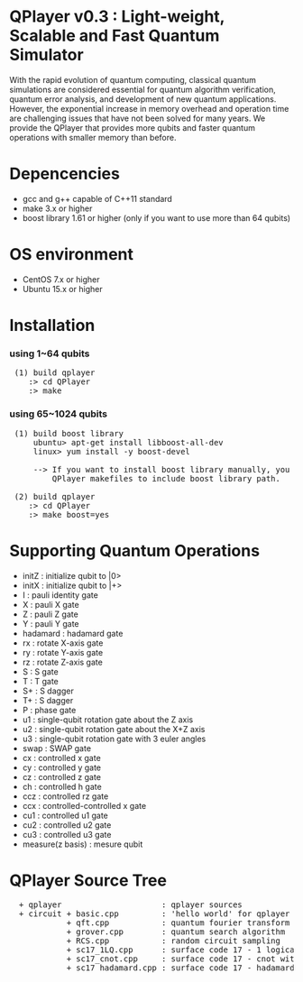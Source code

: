 # QPlayer v0.3 : Light-weight, Scalable and Fast Quantum Simulator

With the rapid evolution of quantum computing, classical quantum simulations
are considered essential for quantum algorithm verification, quantum error
analysis, and development of new quantum applications. However, the exponential
increase in memory overhead and operation time are challenging issues that
have not been solved for many years. We provide the QPlayer that provides
more qubits and faster quantum operations with smaller memory than before.

# Depencencies
 - gcc and g++ capable of C++11 standard
 - make 3.x or higher
 - boost library 1.61 or higher (only if you want to use more than 64 qubits)

# OS environment
 - CentOS 7.x or higher
 - Ubuntu 15.x or higher

# Installation
 ### using 1~64 qubits
<pre>
 (1) build qplayer  
    :> cd QPlayer  
    :> make  
</pre>

 ### using 65~1024 qubits 
<pre>
 (1) build boost library  
     ubuntu> apt-get install libboost-all-dev  
     linux> yum install -y boost-devel  
     
     --> If you want to install boost library manually, you should modify 
         QPlayer makefiles to include boost library path.
  
 (2) build qplayer  
    :> cd QPlayer  
    :> make boost=yes  
</pre>

# Supporting Quantum Operations
 - initZ              : initialize qubit to |0>
 - initX              : initialize qubit to |+>
 - I                  : pauli identity gate
 - X                  : pauli X gate
 - Z                  : pauli Z gate
 - Y                  : pauli Y gate
 - hadamard           : hadamard gate
 - rx                 : rotate X-axis gate
 - ry                 : rotate Y-axis gate
 - rz                 : rotate Z-axis gate
 - S                  : S gate
 - T                  : T gate
 - S+                 : S dagger
 - T+                 : S dagger
 - P                  : phase gate
 - u1                 : single-qubit rotation gate about the Z axis
 - u2                 : single-qubit rotation gate about the X+Z axis
 - u3                 : single-qubit rotation gate with 3 euler angles
 - swap               : SWAP gate
 - cx                 : controlled x gate
 - cy                 : controlled y gate
 - cz                 : controlled z gate
 - ch                 : controlled h gate
 - ccz                : controlled rz gate
 - ccx                : controlled-controlled x gate
 - cu1                : controlled u1 gate
 - cu2                : controlled u2 gate
 - cu3                : controlled u3 gate
 - measure(z basis)   : mesure qubit

# QPlayer Source Tree
<pre>
  + qplayer                     : qplayer sources  
  + circuit + basic.cpp         : 'hello world' for qplayer
            + qft.cpp           : quantum fourier transform
            + grover.cpp        : quantum search algorithm
            + RCS.cpp           : random circuit sampling
            + sc17_1LQ.cpp      : surface code 17 - 1 logical qubit operations
            + sc17_cnot.cpp     : surface code 17 - cnot with 3 logical qubits
            + sc17_hadamard.cpp : surface code 17 - hadamard 
</pre>
